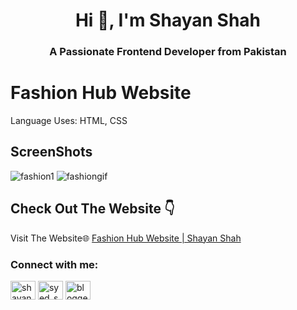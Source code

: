 <h1 align="center">Hi 👋, I'm Shayan Shah</h1>
<h3 align="center">A Passionate Frontend Developer from Pakistan</h3>


# Fashion Hub Website
Language Uses: HTML, CSS
## ScreenShots
![fashion1](https://github.com/user-attachments/assets/f43c915d-a094-4bd8-a828-697e4a528fba)
![fashiongif](https://github.com/user-attachments/assets/b079cae1-0749-4a14-ae41-76aa57a38753)


## Check Out The Website 👇

Visit The Website🌐 [Fashion Hub Website | Shayan Shah](https://shayanshahdeveloper.github.io/Project-23-Fashion-Brand-Website/)

<h3 align="left">Connect with me:</h3>
<p align="left">
<a href="https://linkedin.com/in/shayan-shah-b31439296" target="blank"><img align="center" src="https://raw.githubusercontent.com/rahuldkjain/github-profile-readme-generator/master/src/images/icons/Social/linked-in-alt.svg" alt="shayan-shah-b31439296" height="30" width="40" /></a>
<a href="https://instagram.com/syed_shanie" target="blank"><img align="center" src="https://raw.githubusercontent.com/rahuldkjain/github-profile-readme-generator/master/src/images/icons/Social/instagram.svg" alt="syed_shanie" height="30" width="40" /></a>
<a href="https://www.youtube.com/@shayanshahdev" target="blank"><img align="center" src="https://raw.githubusercontent.com/rahuldkjain/github-profile-readme-generator/master/src/images/icons/Social/youtube.svg" alt="bloggeravenue2691" height="30" width="40" /></a>
</p>
